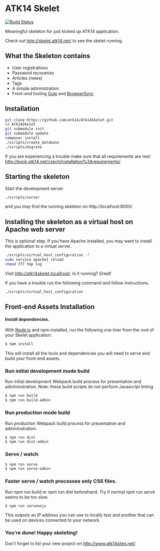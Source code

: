 ATK14 Skelet
============

[![Build Status](https://travis-ci.org/atk14/Atk14Skelet.svg?branch=develop)](https://travis-ci.com/atk14/Atk14Skelet)

Meaningful skeleton for just kicked up ATK14 application.

Check out <http://skelet.atk14.net/> to see the skelet running.

What the Skeleton contains
--------------------------

* User registrations
* Password recoveries
* Articles (news)
* Tags
* A simple administration
* Front-end tooling [Gulp](https://github.com/gulpjs/gulp) and [BrowserSync](https://github.com/BrowserSync/browser-sync)

Installation
------------

```bash
git clone https://github.com/atk14/Atk14Skelet.git
cd Atk14Skelet
git submodule init
git submodule update
composer install
./scripts/create_database
./scripts/migrate
```
If you are experiencing a trouble make sure that all requirements are met: <http://book.atk14.net/czech/installation%3Arequirements/>

Starting the skeleton
---------------------

Start the development server

```bash
./scripts/server
```

and you may find the running skeleton on http://localhost:8000/

Installing the skeleton as a virtual host on Apache web server
--------------------------------------------------------------

This is optional step. If you have Apache installed, you may want to install the application to a virtual server.

```bash
./scripts/virtual_host_configuration -f
sudo service apache2 reload
chmod 777 tmp log
```

Visit <http://atk14skelet.localhost/>. Is it running? Great!

If you have a trouble run the following command and follow instructions.

```bash
./scripts/virtual_host_configuration
```

Front-end Assets Installation
-----------------------------
#### Install dependencies.
With [Node.js](http://nodejs.org) and npm installed, run the following one liner from the root of your Skelet application:
```bash
$ npm install
```

This will install all the tools and dependencies you will need to serve and build your front-end assets.

### Run initial development mode build
Run initial development Webpack build process for presentation and admininstration.
Note: these build scripts do not perform Javascript linting
```bash
$ npm run build
$ npm run build-admin
```

### Run production mode build
Run production Webpack build process for presentation and admininstration.
```bash
$ npm run dist
$ npm run dist-admin
```

### Serve / watch
```bash
$ npm run serve
$ npm run serve-admin
```
### Faster serve / watch processes only CSS files. 
Run npm run build or npm run dist beforehand. Try if normal npm run serve seems to be too slow.
```bash
$ npm run servenojs
```

This outputs an IP address you can use to locally test and another that can be used on devices connected to your network.

### You're done! Happy skeleting!

Don't forget to list your new project on http://www.atk14sites.net/

[//]: # ( vim: set ts=2 et: )
